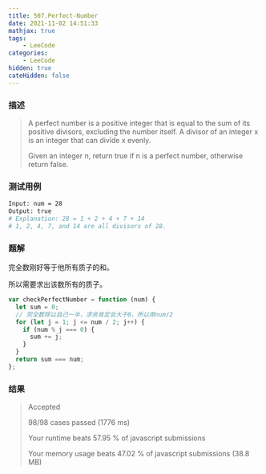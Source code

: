 ```yaml
---
title: 507.Perfect-Number
date: 2021-11-02 14:51:33
mathjax: true
tags:
    - LeeCode
categories: 
    - LeeCode
hidden: true
cateHidden: false
---
```


### 描述

> A perfect number is a positive integer that is equal to the sum of its positive divisors, excluding the number itself. A divisor of an integer x is an integer that can divide x evenly.
> 
> Given an integer n, return true if n is a perfect number, otherwise return false.

### 测试用例

```bash
Input: num = 28
Output: true
# Explanation: 28 = 1 + 2 + 4 + 7 + 14
# 1, 2, 4, 7, and 14 are all divisors of 28.
```

### 题解

完全数刚好等于他所有质子的和。

所以需要求出该数所有的质子。

```js
var checkPerfectNumber = function (num) {
  let sum = 0;
  // 完全数除以自己一半，求余肯定会大于0，所以用num/2
  for (let j = 1; j <= num / 2; j++) {
    if (num % j === 0) {
      sum += j;
    }
  }
  return sum === num;
};
```

### 结果

> Accepted
> 
> 98/98 cases passed (1776 ms)
> 
> Your runtime beats 57.95 % of javascript submissions
> 
> Your memory usage beats 47.02 % of javascript submissions (38.8 MB)